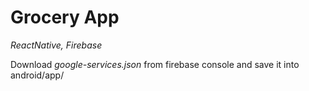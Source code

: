 # Grocery App

*ReactNative, Firebase*

Download *google-services.json* from firebase console and save it into android/app/
